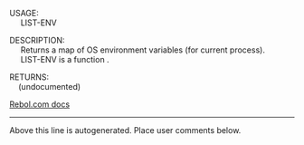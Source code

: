 USAGE:  
&nbsp;&nbsp;&nbsp;&nbsp;&nbsp;LIST-ENV&nbsp;&nbsp;  
  
DESCRIPTION:  
&nbsp;&nbsp;&nbsp;&nbsp;&nbsp;Returns&nbsp;a&nbsp;map&nbsp;of&nbsp;OS&nbsp;environment&nbsp;variables&nbsp;(for&nbsp;current&nbsp;process).  
&nbsp;&nbsp;&nbsp;&nbsp;&nbsp;LIST-ENV&nbsp;is&nbsp;a&nbsp;function&nbsp;.  
  
RETURNS:  
&nbsp;&nbsp;&nbsp;&nbsp;(undocumented)  

[Rebol.com docs](http://www.rebol.com/r3/docs/functions/list-env.html)
___
Above this line is autogenerated. Place user comments below.
